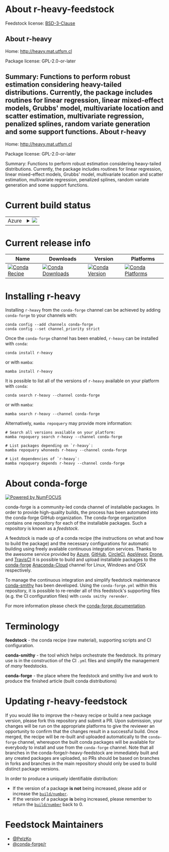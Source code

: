 About r-heavy-feedstock
=======================

Feedstock license: [BSD-3-Clause](https://github.com/conda-forge/r-heavy-feedstock/blob/main/LICENSE.txt)

About r-heavy
-------------

Home: http://heavy.mat.utfsm.cl

Package license: GPL-2.0-or-later

Summary: Functions to perform robust estimation considering heavy-tailed distributions. Currently, the package includes routines for linear regression, linear mixed-effect models, Grubbs' model, multivariate location and scatter estimation, multivariate regression, penalized splines, random variate generation and some support functions.
About r-heavy
-------------

Home: http://heavy.mat.utfsm.cl

Package license: GPL-2.0-or-later

Summary: Functions to perform robust estimation considering heavy-tailed distributions. Currently, the package includes routines for linear regression, linear mixed-effect models, Grubbs' model, multivariate location and scatter estimation, multivariate regression, penalized splines, random variate generation and some support functions.

Current build status
====================


<table>
    
  <tr>
    <td>Azure</td>
    <td>
      <details>
        <summary>
          <a href="https://dev.azure.com/conda-forge/feedstock-builds/_build/latest?definitionId=13993&branchName=main">
            <img src="https://dev.azure.com/conda-forge/feedstock-builds/_apis/build/status/r-heavy-feedstock?branchName=main">
          </a>
        </summary>
        <table>
          <thead><tr><th>Variant</th><th>Status</th></tr></thead>
          <tbody><tr>
              <td>linux_64_r_base4.2</td>
              <td>
                <a href="https://dev.azure.com/conda-forge/feedstock-builds/_build/latest?definitionId=13993&branchName=main">
                  <img src="https://dev.azure.com/conda-forge/feedstock-builds/_apis/build/status/r-heavy-feedstock?branchName=main&jobName=linux&configuration=linux%20linux_64_r_base4.2" alt="variant">
                </a>
              </td>
            </tr><tr>
              <td>linux_64_r_base4.3</td>
              <td>
                <a href="https://dev.azure.com/conda-forge/feedstock-builds/_build/latest?definitionId=13993&branchName=main">
                  <img src="https://dev.azure.com/conda-forge/feedstock-builds/_apis/build/status/r-heavy-feedstock?branchName=main&jobName=linux&configuration=linux%20linux_64_r_base4.3" alt="variant">
                </a>
              </td>
            </tr><tr>
              <td>osx_64_r_base4.2</td>
              <td>
                <a href="https://dev.azure.com/conda-forge/feedstock-builds/_build/latest?definitionId=13993&branchName=main">
                  <img src="https://dev.azure.com/conda-forge/feedstock-builds/_apis/build/status/r-heavy-feedstock?branchName=main&jobName=osx&configuration=osx%20osx_64_r_base4.2" alt="variant">
                </a>
              </td>
            </tr><tr>
              <td>osx_64_r_base4.3</td>
              <td>
                <a href="https://dev.azure.com/conda-forge/feedstock-builds/_build/latest?definitionId=13993&branchName=main">
                  <img src="https://dev.azure.com/conda-forge/feedstock-builds/_apis/build/status/r-heavy-feedstock?branchName=main&jobName=osx&configuration=osx%20osx_64_r_base4.3" alt="variant">
                </a>
              </td>
            </tr><tr>
              <td>win_64</td>
              <td>
                <a href="https://dev.azure.com/conda-forge/feedstock-builds/_build/latest?definitionId=13993&branchName=main">
                  <img src="https://dev.azure.com/conda-forge/feedstock-builds/_apis/build/status/r-heavy-feedstock?branchName=main&jobName=win&configuration=win%20win_64_" alt="variant">
                </a>
              </td>
            </tr>
          </tbody>
        </table>
      </details>
    </td>
  </tr>
</table>

Current release info
====================

| Name | Downloads | Version | Platforms |
| --- | --- | --- | --- |
| [![Conda Recipe](https://img.shields.io/badge/recipe-r--heavy-green.svg)](https://anaconda.org/conda-forge/r-heavy) | [![Conda Downloads](https://img.shields.io/conda/dn/conda-forge/r-heavy.svg)](https://anaconda.org/conda-forge/r-heavy) | [![Conda Version](https://img.shields.io/conda/vn/conda-forge/r-heavy.svg)](https://anaconda.org/conda-forge/r-heavy) | [![Conda Platforms](https://img.shields.io/conda/pn/conda-forge/r-heavy.svg)](https://anaconda.org/conda-forge/r-heavy) |

Installing r-heavy
==================

Installing `r-heavy` from the `conda-forge` channel can be achieved by adding `conda-forge` to your channels with:

```
conda config --add channels conda-forge
conda config --set channel_priority strict
```

Once the `conda-forge` channel has been enabled, `r-heavy` can be installed with `conda`:

```
conda install r-heavy
```

or with `mamba`:

```
mamba install r-heavy
```

It is possible to list all of the versions of `r-heavy` available on your platform with `conda`:

```
conda search r-heavy --channel conda-forge
```

or with `mamba`:

```
mamba search r-heavy --channel conda-forge
```

Alternatively, `mamba repoquery` may provide more information:

```
# Search all versions available on your platform:
mamba repoquery search r-heavy --channel conda-forge

# List packages depending on `r-heavy`:
mamba repoquery whoneeds r-heavy --channel conda-forge

# List dependencies of `r-heavy`:
mamba repoquery depends r-heavy --channel conda-forge
```


About conda-forge
=================

[![Powered by
NumFOCUS](https://img.shields.io/badge/powered%20by-NumFOCUS-orange.svg?style=flat&colorA=E1523D&colorB=007D8A)](https://numfocus.org)

conda-forge is a community-led conda channel of installable packages.
In order to provide high-quality builds, the process has been automated into the
conda-forge GitHub organization. The conda-forge organization contains one repository
for each of the installable packages. Such a repository is known as a *feedstock*.

A feedstock is made up of a conda recipe (the instructions on what and how to build
the package) and the necessary configurations for automatic building using freely
available continuous integration services. Thanks to the awesome service provided by
[Azure](https://azure.microsoft.com/en-us/services/devops/), [GitHub](https://github.com/),
[CircleCI](https://circleci.com/), [AppVeyor](https://www.appveyor.com/),
[Drone](https://cloud.drone.io/welcome), and [TravisCI](https://travis-ci.com/)
it is possible to build and upload installable packages to the
[conda-forge](https://anaconda.org/conda-forge) [Anaconda-Cloud](https://anaconda.org/)
channel for Linux, Windows and OSX respectively.

To manage the continuous integration and simplify feedstock maintenance
[conda-smithy](https://github.com/conda-forge/conda-smithy) has been developed.
Using the ``conda-forge.yml`` within this repository, it is possible to re-render all of
this feedstock's supporting files (e.g. the CI configuration files) with ``conda smithy rerender``.

For more information please check the [conda-forge documentation](https://conda-forge.org/docs/).

Terminology
===========

**feedstock** - the conda recipe (raw material), supporting scripts and CI configuration.

**conda-smithy** - the tool which helps orchestrate the feedstock.
                   Its primary use is in the construction of the CI ``.yml`` files
                   and simplify the management of *many* feedstocks.

**conda-forge** - the place where the feedstock and smithy live and work to
                  produce the finished article (built conda distributions)


Updating r-heavy-feedstock
==========================

If you would like to improve the r-heavy recipe or build a new
package version, please fork this repository and submit a PR. Upon submission,
your changes will be run on the appropriate platforms to give the reviewer an
opportunity to confirm that the changes result in a successful build. Once
merged, the recipe will be re-built and uploaded automatically to the
`conda-forge` channel, whereupon the built conda packages will be available for
everybody to install and use from the `conda-forge` channel.
Note that all branches in the conda-forge/r-heavy-feedstock are
immediately built and any created packages are uploaded, so PRs should be based
on branches in forks and branches in the main repository should only be used to
build distinct package versions.

In order to produce a uniquely identifiable distribution:
 * If the version of a package **is not** being increased, please add or increase
   the [``build/number``](https://docs.conda.io/projects/conda-build/en/latest/resources/define-metadata.html#build-number-and-string).
 * If the version of a package **is** being increased, please remember to return
   the [``build/number``](https://docs.conda.io/projects/conda-build/en/latest/resources/define-metadata.html#build-number-and-string)
   back to 0.

Feedstock Maintainers
=====================

* [@PelzKo](https://github.com/PelzKo/)
* [@conda-forge/r](https://github.com/conda-forge/r/)

